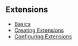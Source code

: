 ## Extensions

- [Basics](/platform2/extensions)
- [Creating Extensions](/platform2/extensions/creating-extensions)
- [Configuring Extensions](/platform2/extensions/configuring-extensions)
